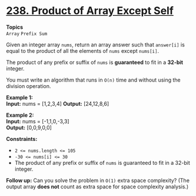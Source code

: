 # [238. Product of Array Except Self](https://leetcode.com/problems/product-of-array-except-self/description/?envType=study-plan-v2&envId=leetcode-75)

**Topics**  
`Array` `Prefix Sum`

Given an integer array `nums`, return an array answer such that `answer[i]` is equal to the product of all the elements of `nums` except `nums[i]`.

The product of any prefix or suffix of `nums` is **guaranteed** to fit in a **32-bit** integer.

You must write an algorithm that runs in `O(n)` time and without using the division operation.

 

**Example 1:**  
**Input:** nums = [1,2,3,4]
**Output:** [24,12,8,6]  

**Example 2:**  
**Input:** nums = [-1,1,0,-3,3]  
**Output:** [0,0,9,0,0]
 

**Constraints:**  
- `2 <= nums.length <= 105`
- `-30 <= nums[i] <= 30`
- The product of any prefix or suffix of `nums` is guaranteed to fit in a 32-bit integer.
 
**Follow up:** Can you solve the problem in `O(1)` extra space complexity? (The output array **does not** count as extra space for space complexity analysis.)